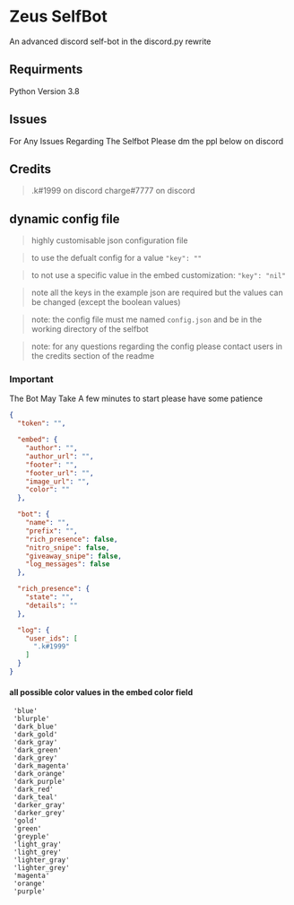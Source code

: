 # Zeus SelfBot
An advanced discord self-bot in the discord.py rewrite

## Requirments
Python Version 3.8

## Issues
For Any Issues Regarding The Selfbot Please dm the ppl below on discord

## Credits
> .k#1999 on discord
> charge#7777 on discord

## dynamic config file

> highly customisable json configuration file

> to use the defualt config for a value ```"key": ""``` 

> to not use a specific value in the embed customization: ```"key": "nil"```  

> note all the keys in the example json are required but the values can be changed (except the boolean values)

> note: the config file must me named ```config.json``` and be in the working directory of the selfbot

> note: for any questions regarding the config please contact users in the credits section of the readme

### Important

The Bot May Take A few minutes to start please have some patience

```json
{
  "token": "",

  "embed": {
    "author": "",
    "author_url": "",
    "footer": "",
    "footer_url": "",
    "image_url": "",
    "color": ""
  },

  "bot": {
    "name": "",
    "prefix": "",
    "rich_presence": false,
    "nitro_snipe": false,
    "giveaway_snipe": false,
    "log_messages": false
  },

  "rich_presence": {
    "state": "",
    "details": ""
  },

  "log": {
    "user_ids": [
      ".k#1999"
    ]
  }
}
```
#### all possible color values in the embed color field

```
 'blue'
 'blurple'
 'dark_blue'
 'dark_gold'
 'dark_gray'
 'dark_green'
 'dark_grey'
 'dark_magenta'
 'dark_orange'
 'dark_purple'
 'dark_red'
 'dark_teal'
 'darker_gray'
 'darker_grey'
 'gold'
 'green'
 'greyple'
 'light_gray'
 'light_grey'
 'lighter_gray'
 'lighter_grey'
 'magenta'
 'orange'
 'purple'
```
